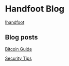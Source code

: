 # Handfoot Blog

[!handfoot](img/handfoot.jpeg)

## Blog posts

[Bitcoin Guide](https://handfoot.github.io/bitcoinguide/)

[Security Tips](https://handfoot.github.io/securitytips/)
